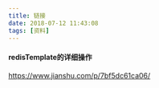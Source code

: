 ```yaml
---
title: 链接
date: 2018-07-12 11:43:08
tags: [资料]
---
```

#### redisTemplate的详细操作

https://www.jianshu.com/p/7bf5dc61ca06/

